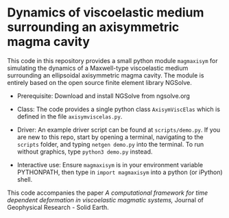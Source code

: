 # Dynamics of viscoelastic medium surrounding an axisymmetric magma cavity #


This code in this repository provides a small python module
`magmaxisym` for simulating the dynamics of a Maxwell-type
viscoelastic medium surrounding an ellipsoidal axisymmetric magma
cavity. The module is entirely based on the open source finite element
library NGSolve.

* Prerequisite: Download and install NGSolve from ngsolve.org

* Class: The code provides a single python class `AxisymViscElas`
  which is defined in the file `axisymviscelas.py`.

* Driver: An example driver script can be found at `scripts/demo.py`. If you
  are new to this repo, start by opening a terminal, navigating to the
  `scripts` folder, and typing `netgen demo.py` into the terminal. To
  run without graphics, type `python3 demo.py` instead.

* Interactive use: Ensure `magmaxisym` is in your environment variable
  PYTHONPATH, then type in `import magmaxisym` into a python (or
  iPython) shell.


This code accompanies the paper *A computational framework for time dependent deformation in viscoelastic magmatic systems,*
Journal of Geophysical Research - Solid Earth. 